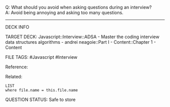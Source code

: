 Q: What should you avoid when asking questions during an interview?  
A: Avoid being annoying and asking too many questions.
<!--ID: 1693659900553-->

---

DECK INFO

TARGET DECK: Javascript::Interview::ADSA - Master the coding interview data structures algorithms - andrei neagoie::Part I - Content::Chapter 1 - Content

FILE TAGS: #Javascript #Interview

Reference:

Related:

```dataview
LIST
where file.name = this.file.name
```


QUESTION STATUS: Safe to store